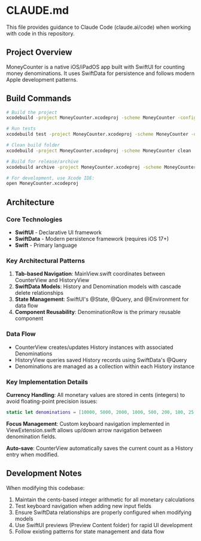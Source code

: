 # CLAUDE.md

This file provides guidance to Claude Code (claude.ai/code) when working with code in this repository.

## Project Overview

MoneyCounter is a native iOS/iPadOS app built with SwiftUI for counting money denominations. It uses SwiftData for persistence and follows modern Apple development patterns.

## Build Commands

```bash
# Build the project
xcodebuild -project MoneyCounter.xcodeproj -scheme MoneyCounter -configuration Debug build

# Run tests
xcodebuild test -project MoneyCounter.xcodeproj -scheme MoneyCounter -destination 'platform=iOS Simulator,name=iPhone 15'

# Clean build folder
xcodebuild -project MoneyCounter.xcodeproj -scheme MoneyCounter clean

# Build for release/archive
xcodebuild archive -project MoneyCounter.xcodeproj -scheme MoneyCounter -archivePath ./build/MoneyCounter.xcarchive

# For development, use Xcode IDE:
open MoneyCounter.xcodeproj
```

## Architecture

### Core Technologies
- **SwiftUI** - Declarative UI framework
- **SwiftData** - Modern persistence framework (requires iOS 17+)
- **Swift** - Primary language

### Key Architectural Patterns
1. **Tab-based Navigation**: MainView.swift coordinates between CounterView and HistoryView
2. **SwiftData Models**: History and Denomination models with cascade delete relationships
3. **State Management**: SwiftUI's @State, @Query, and @Environment for data flow
4. **Component Reusability**: DenominationRow is the primary reusable component

### Data Flow
- CounterView creates/updates History instances with associated Denominations
- HistoryView queries saved History records using SwiftData's @Query
- Denominations are managed as a collection within each History instance

### Key Implementation Details

**Currency Handling**: All monetary values are stored in cents (integers) to avoid floating-point precision issues:
```swift
static let denominations = [10000, 5000, 2000, 1000, 500, 200, 100, 25, 10, 5] // cents
```

**Focus Management**: Custom keyboard navigation implemented in ViewExtension.swift allows up/down arrow navigation between denomination fields.

**Auto-save**: CounterView automatically saves the current count as a History entry when modified.

## Development Notes

When modifying this codebase:
1. Maintain the cents-based integer arithmetic for all monetary calculations
2. Test keyboard navigation when adding new input fields
3. Ensure SwiftData relationships are properly configured when modifying models
4. Use SwiftUI previews (Preview Content folder) for rapid UI development
5. Follow existing patterns for state management and data flow